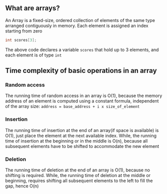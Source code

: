 ## What are arrays?

An Array is a fixed-size, ordered collection of elements of the same type arranged contiguously in memory. Each element is assigned an index starting from zero

```c
int scores[3];
```

The above code declares a variable `scores` that hold up to 3 elements, and each element is of type `int`

## Time complexity of basic operations in an array

### Random access

The running time of random access in an array is O(1), because the memory address of an element is computed using a constant formula, independent of the array size: `address = base_address + i x size_of_element`

### Insertion

The running time of insertion at the end of an array(if space is available) is O(1), just place the element at the next available index. While, the running time of insertion at the beginning or in the middle is O(n), because all subsequent elements have to be shifted to accommodate the new element

### Deletion

The running time of deletion at the end of an array is O(1), because no shifting is required. While, the running time of deletion at the middle or beginning, requires shifting all subsequent elements to the left to fill the gap, hence O(n)
